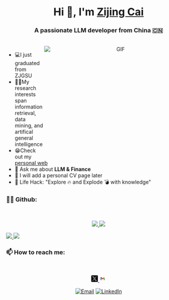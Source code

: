 <h1 align="center">Hi 👋, I'm <a href="https://aaronzijingcai.github.io/" target="blank">Zijing Cai</a></h1>

<h3 align="center">A passionate LLM developer from China 🇨🇳</h3>

<br/>

<a target="_blank" align="center">
  <img align="right" top="500" height="300" width="400" alt="GIF" src="https://media.giphy.com/media/SWoSkN6DxTszqIKEqv/giphy.gif">
</a>

- 💻I just graduated from ZJGSU
- 👨‍💻My research interests span information retrieval, data mining, and artifical general intelligence
- 😁Check out my [personal web](https://aaronzijingcai.github.io/)
- 💬 Ask me about **LLM & Finance**
- 📄 I will add a personal CV page later
- 🎯 Life Hack: "Explore 🔥 and Explode 💣 with knowledge"



<h3> 🧑‍💻 Github: </h3>&nbsp;

<p align="center">
    <a href="https://github.com/Aaronzijingcai"> <img height="165em" src="https://github-readme-stats.vercel.app/api?username=Aaronzijingcai&theme=buefy&show_icons=true" />
    <a href="aaron.zijingcai@gmail.com"> <img height="165em" src="https://github-readme-stats.vercel.app/api/top-langs/?username=Aaronzijingcai&theme=buefy&layout=compact" />
</p>

<a href="https://github.com/Aaronzijingcai">
  <img height="165em" src="https://github-readme-stats.vercel.app/api?username=Aaronzijingcai&theme=buefy&show_icons=true" />
  <img height="165em" src="https://github-readme-stats.vercel.app/api/top-langs/?username=Aaronzijingcai&theme=buefy&layout=compact" />
</a>



<h3> 📫 How to reach me: </h3>&nbsp;

<p align="center">
    <a href="https://x.com/Zijing_Cai_"> <img src="pic/twitter.png" width="3.5%"/>
    <a href="aaron.zijingcai@gmail.com"> <img src="pic/google.png" width="3.5%"/>
</p>

<p align="center">
<a href="mailto:aaron.zijingcai@gmail"><img alt="Email" src="https://img.shields.io/badge/Email-aaron.zijingcai@gmail.com-blue?style=flat-square&logo=gmail"></a>
<a href="https://aaronzijingcai.github.io/"><img alt="LinkedIn" src="https://img.shields.io/badge/Personal%20Web-Zijing%20Cai-blue?style=flat-square&logo=github"></a>
</p>
